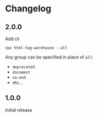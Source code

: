 # Changelog

## 2.0.0
Add cli

```shell
npx html-tag-warehouse --all
```

Any group can be specified in place of `all`:
- `deprecated`
- `document`
- `no-end`
- etc...

## 1.0.0
Initial release
